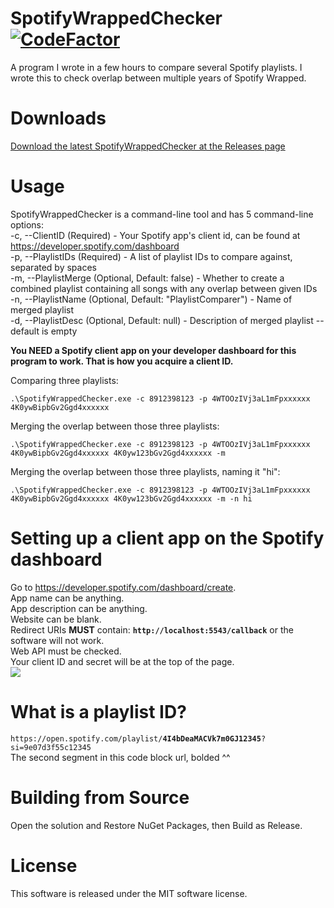 # SpotifyWrappedChecker [![CodeFactor](https://www.codefactor.io/repository/github/solwynn/spotifyplaylistcomparer/badge)](https://www.codefactor.io/repository/github/solwynn/spotifyplaylistcomparer)
A program I wrote in a few hours to compare several Spotify playlists. I wrote this to check overlap between multiple years of Spotify Wrapped.
  
# Downloads  
[Download the latest SpotifyWrappedChecker at the Releases page](https://github.com/solwynn/SpotifyWrappedChecker/releases)

# Usage  
SpotifyWrappedChecker is a command-line tool and has 5 command-line options:  
-c, --ClientID (Required) - Your Spotify app's client id, can be found at https://developer.spotify.com/dashboard  
-p, --PlaylistIDs (Required) - A list of playlist IDs to compare against, separated by spaces  
-m, --PlaylistMerge (Optional, Default: false) - Whether to create a combined playlist containing all songs with any overlap between given IDs  
-n, --PlaylistName (Optional, Default: "PlaylistComparer") - Name of merged playlist  
-d, --PlaylistDesc (Optional, Default: null) - Description of merged playlist -- default is empty  

**You NEED a Spotify client app on your developer dashboard for this program to work. That is how you acquire a client ID.**

Comparing three playlists:
```
.\SpotifyWrappedChecker.exe -c 8912398123 -p 4WTOOzIVj3aL1mFpxxxxxx 4K0ywBipbGv2Ggd4xxxxxx 
```  

Merging the overlap between those three playlists:
```
.\SpotifyWrappedChecker.exe -c 8912398123 -p 4WTOOzIVj3aL1mFpxxxxxx 4K0ywBipbGv2Ggd4xxxxxx 4K0yw123bGv2Ggd4xxxxxx -m
```

Merging the overlap between those three playlists, naming it "hi":
```
.\SpotifyWrappedChecker.exe -c 8912398123 -p 4WTOOzIVj3aL1mFpxxxxxx 4K0ywBipbGv2Ggd4xxxxxx 4K0yw123bGv2Ggd4xxxxxx -m -n hi
```

# Setting up a client app on the Spotify dashboard
Go to https://developer.spotify.com/dashboard/create.  
App name can be anything.  
App description can be anything.  
Website can be blank.  
Redirect URIs **MUST** contain: **`http://localhost:5543/callback`** or the software will not work.  
Web API must be checked.  
Your client ID and secret will be at the top of the page.  
![](https://i.imgur.com/t74CfPo.png)



# What is a playlist ID?
`https://open.spotify.com/playlist/`**`4I4bDeaMACVk7m0GJ12345`**`?si=9e07d3f55c12345`  
The second segment in this code block url, bolded \^\^

# Building from Source  
Open the solution and Restore NuGet Packages, then Build as Release.

# License  
This software is released under the MIT software license.